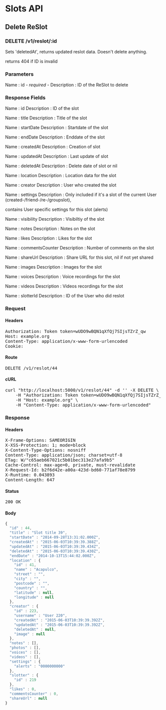 # Slots API

## Delete ReSlot

### DELETE /v1/reslot/:id

Sets &#39;deletedAt&#39;, returns updated reslot data. Doesn&#39;t delete anything.

returns 404 if ID is invalid

### Parameters

Name : id *- required -*
Description : ID of the ReSlot to delete


### Response Fields

Name : id
Description : ID of the slot

Name : title
Description : Title of the slot

Name : startDate
Description : Startdate of the slot

Name : endDate
Description : Enddate of the slot

Name : createdAt
Description : Creation of slot

Name : updatedAt
Description : Last update of slot

Name : deletedAt
Description : Delete date of slot or nil

Name : location
Description : Location data for the slot

Name : creator
Description : User who created the slot

Name : settings
Description : Only included if it&#39;s a slot of the current User (created-/friend-/re-/groupslot),

contains User specific settings for this slot (alerts)

Name : visibility
Description : Visibiltiy of the slot

Name : notes
Description : Notes on the slot

Name : likes
Description : Likes for the slot

Name : commentsCounter
Description : Number of comments on the slot

Name : shareUrl
Description : Share URL for this slot, nil if not yet shared

Name : images
Description : Images for the slot

Name : voices
Description : Voice recordings for the slot

Name : videos
Description : Videos recordings for the slot

Name : slotterId
Description : ID of the User who did reslot

### Request

#### Headers

<pre>Authorization: Token token=wUDO9wBQN1qXfQj7SIjsTZrZ_qw
Host: example.org
Content-Type: application/x-www-form-urlencoded
Cookie: </pre>

#### Route

<pre>DELETE /v1/reslot/44</pre>

#### cURL

<pre class="request">curl &quot;http://localhost:5000/v1/reslot/44&quot; -d &#39;&#39; -X DELETE \
	-H &quot;Authorization: Token token=wUDO9wBQN1qXfQj7SIjsTZrZ_qw&quot; \
	-H &quot;Host: example.org&quot; \
	-H &quot;Content-Type: application/x-www-form-urlencoded&quot;</pre>

### Response

#### Headers

<pre>X-Frame-Options: SAMEORIGIN
X-XSS-Protection: 1; mode=block
X-Content-Type-Options: nosniff
Content-Type: application/json; charset=utf-8
ETag: W/&quot;c65aeb667021c5b01bec313e27afa9b5&quot;
Cache-Control: max-age=0, private, must-revalidate
X-Request-Id: b2f6d42e-a00a-423d-bd60-771af78e8799
X-Runtime: 0.043893
Content-Length: 647</pre>

#### Status

<pre>200 OK</pre>

#### Body

```javascript
{
  "id" : 44,
  "title" : "Slot title 39",
  "startDate" : "2014-09-28T13:31:02.000Z",
  "createdAt" : "2015-06-03T10:39:39.388Z",
  "updatedAt" : "2015-06-03T10:39:39.434Z",
  "deletedAt" : "2015-06-03T10:39:39.430Z",
  "endDate" : "2014-10-13T15:44:02.000Z",
  "location" : {
    "id" : 41,
    "name" : "Acapulco",
    "street" : "",
    "city" : "",
    "postcode" : "",
    "country" : "",
    "latitude" : null,
    "longitude" : null
  },
  "creator" : {
    "id" : 223,
    "username" : "User 220",
    "createdAt" : "2015-06-03T10:39:39.392Z",
    "updatedAt" : "2015-06-03T10:39:39.392Z",
    "deletedAt" : null,
    "image" : null
  },
  "notes" : [],
  "photos" : [],
  "voices" : [],
  "videos" : [],
  "settings" : {
    "alerts" : "0000000000"
  },
  "slotter" : {
    "id" : 219
  },
  "likes" : 0,
  "commentsCounter" : 0,
  "shareUrl" : null
}
```
